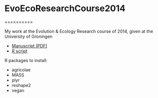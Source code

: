 # EvoEcoResearchCourse2014
==========

My work at the Evolution & Ecology Research course of 2014, given at the University of Groningen

 * [Manuscript (PDF)](Manuscript.pdf)
 * [R script](Manuscript.r)

R packages to install:
 * agricolae
 * MASS
 * plyr
 * reshape2
 * vegan
